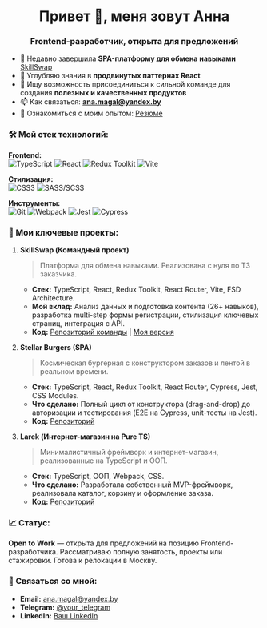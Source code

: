 <h1 align="center">Привет 👋, меня зовут Анна</h1>
<h3 align="center">Frontend-разработчик, открыта для предложений</h3>

- 🔭 Недавно завершила **SPA-платформу для обмена навыками** [SkillSwap](https://github.com/PM-YandexPracticum/SkillSwap_34_1.git)
- 🌱 Углубляю знания в **продвинутых паттернах React**
- 👯 Ищу возможность присоединиться к сильной команде для создания **полезных и качественных продуктов**
- 📫 Как связаться: **ana.magal@yandex.by**
- 📄 Ознакомиться с моим опытом: [Резюме](https://hh.ru/resume/9ee8adf8ff0f579bcc0039ed1f507859394e65) 

### 🛠️ Мой стек технологий:
**Frontend:**  
![TypeScript](https://img.shields.io/badge/TypeScript-3178C6?style=for-the-badge&logo=typescript&logoColor=white)
![React](https://img.shields.io/badge/React-20232A?style=for-the-badge&logo=react&logoColor=61DAFB)
![Redux Toolkit](https://img.shields.io/badge/Redux_Toolkit-764ABC?style=for-the-badge&logo=redux&logoColor=white)
![Vite](https://img.shields.io/badge/Vite-646CFF?style=for-the-badge&logo=vite&logoColor=white)

**Стилизация:**  
![CSS3](https://img.shields.io/badge/CSS3-1572B6?style=for-the-badge&logo=css3&logoColor=white)
![SASS/SCSS](https://img.shields.io/badge/SASS/SCSS-CC6699?style=for-the-badge&logo=sass&logoColor=white)

**Инструменты:**  
![Git](https://img.shields.io/badge/Git-F05032?style=for-the-badge&logo=git&logoColor=white)
![Webpack](https://img.shields.io/badge/Webpack-8DD6F9?style=for-the-badge&logo=webpack&logoColor=black)
![Jest](https://img.shields.io/badge/Jest-C21325?style=for-the-badge&logo=jest&logoColor=white)
![Cypress](https://img.shields.io/badge/Cypress-17202C?style=for-the-badge&logo=cypress&logoColor=white)

### 📌 Мои ключевые проекты:

1.  **SkillSwap (Командный проект)**
    > Платформа для обмена навыками. Реализована с нуля по ТЗ заказчика.
    -   **Стек:** TypeScript, React, Redux Toolkit, React Router, Vite, FSD Architecture.
    -   **Мой вклад:** Анализ данных и подготовка контента (26+ навыков), разработка multi-step формы регистрации, стилизация ключевых страниц, интеграция с API.
    -   **Код:** [Репозиторий команды](https://github.com/PM-YandexPracticum/SkillSwap_34_1.git) | [Моя версия](https://github.com/cutevil-magal/SkillSwap.git)

2.  **Stellar Burgers (SPA)**
    > Космическая бургерная с конструктором заказов и лентой в реальном времени.
    -   **Стек:** TypeScript, React, Redux Toolkit, React Router, Cypress, Jest, CSS Modules.
    -   **Что сделано:** Полный цикл от конструктора (drag-and-drop) до авторизации и тестирования (E2E на Cypress, unit-тесты на Jest).
    -   **Код:** [Репозиторий](https://github.com/cutevil-magal/stellar-burgers.git)

3.  **Larek (Интернет-магазин на Pure TS)**
    > Минималистичный фреймворк и интернет-магазин, реализованные на TypeScript и ООП.
    -   **Стек:** TypeScript, ООП, Webpack, CSS.
    -   **Что сделано:** Разработала собственный MVP-фреймворк, реализовала каталог, корзину и оформление заказа.
    -   **Код:** [Репозиторий](https://github.com/cutevil-magal/web-larek-frontend.git)

### 📈 Статус:
**Open to Work** — открыта для предложений на позицию Frontend-разработчика. Рассматриваю полную занятость, проекты или стажировки. Готова к релокации в Москву.

### 🤝 Связаться со мной:
*   **Email:** [ana.magal@yandex.by](mailto:ana.magal@yandex.by)
*   **Telegram:** [@your_telegram](https://t.me/your_telegram)
*   **LinkedIn:** [Ваш LinkedIn](https://www.linkedin.com/in/%D0%B0%D0%BD%D0%BD%D0%B0-%D0%BC%D0%B0%D0%B3%D0%B0%D0%BB%D0%B8%D1%86%D0%BA%D0%B0%D1%8F-63397031b?utm_source=share&utm_campaign=share_via&utm_content=profile&utm_medium=ios_app)

